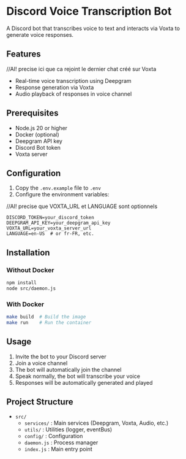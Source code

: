 # Discord Voice Transcription Bot

A Discord bot that transcribes voice to text and interacts via Voxta to generate voice responses.

## Features

//AI! precise ici que ca rejoint le dernier chat créé sur Voxta
- Real-time voice transcription using Deepgram
- Response generation via Voxta
- Audio playback of responses in voice channel

## Prerequisites

- Node.js 20 or higher
- Docker (optional)
- Deepgram API key
- Discord Bot token
- Voxta server

## Configuration

1. Copy the `.env.example` file to `.env`
2. Configure the environment variables:

//AI! precise que VOXTA_URL et LANGUAGE sont optionnels
   ```
   DISCORD_TOKEN=your_discord_token
   DEEPGRAM_API_KEY=your_deepgram_api_key
   VOXTA_URL=your_voxta_server_url
   LANGUAGE=en-US  # or fr-FR, etc.
   ```

## Installation

### Without Docker

```bash
npm install
node src/daemon.js
```

### With Docker

```bash
make build  # Build the image
make run    # Run the container
```

## Usage

1. Invite the bot to your Discord server
2. Join a voice channel
3. The bot will automatically join the channel
4. Speak normally, the bot will transcribe your voice
5. Responses will be automatically generated and played

## Project Structure

- `src/`
  - `services/` : Main services (Deepgram, Voxta, Audio, etc.)
  - `utils/` : Utilities (logger, eventBus)
  - `config/` : Configuration
  - `daemon.js` : Process manager
  - `index.js` : Main entry point
